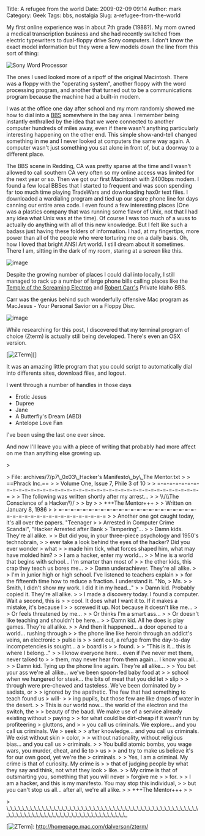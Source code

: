 Title: A refugee from the world
Date: 2009-02-09 09:14
Author: mark
Category: Geek
Tags: bbs, nostalgia
Slug: a-refugee-from-the-world

My first online experience was in about 7th grade (1988?). My mom owned
a medical transcription business and she had recently switched from
electric typewriters to dual-floppy drive Sony computers. I don't know
the exact model information but they were a few models down the line
from this sort of thing:

![Sony Word Processor][]

The ones I used looked more of a ripoff of the original Macintosh. There
was a floppy with the "operating system", another floppy with the word
processing program, and another that turned out to be a communications
program because the machine had a built-in modem.

I was at the office one day after school and my mom randomly showed me
how to dial into a [BBS][] somewhere in the bay area. I remember being
instantly enthralled by the idea that we were connected to another
computer hundreds of miles away, even if there wasn't anything
particularly interesting happening on the other end. This simple
show-and-tell changed something in me and I never looked at computers
the same way again. A computer wasn't just something you sat alone in
front of, but a doorway to a different place.

The BBS scene in Redding, CA was pretty sparse at the time and I wasn't
allowed to call southern CA very often so my online access was limited
for the next year or so. Then we got our first Macintosh with 2400bps
modem. I found a few local BBSes that I started to frequent and was soon
spending far too much time playing TradeWars and downloading hax0r text
files. I downloaded a wardialing program and tied up our spare phone
line for days canning our entire area code. I even found a few
interesting places (One was a plastics company that was running some
flavor of Unix, not that I had any idea what Unix was at the time). Of
course I was too much of a wuss to actually do anything with all of this
new knowledge. But I felt like such a badass just having these folders
of information. I had, at my fingertips, more power than all of the
people who were torturing me on a daily basis. Oh, how I loved that
bright ANSI Art world. I still dream about it sometimes. There I am,
sitting in the dark of my room, staring at a screen like this.

![image][]

Despite the growing number of places I could dial into locally, I still
managed to rack up a number of large phone bills calling places like the
[Temple of the Screaming Electron][] and [Robert Carr's][] Private Idaho
BBS.

Carr was the genius behind such wonderfully offensive Mac program as
MacJesus - Your Personal Savior on a Floppy Disc.

![image][1]

While researching for this post, I discovered that my terminal program
of choice (Zterm) is actually still being developed. There's even an OSX
version.

[![ZTerm][]][]

It was an amazing little program that you could script to automatically
dial into differents sites, download files, and logout.

I went through a number of handles in those days

-   Erotic Jesus
-   Dupree
-   Jane
-   A Butterfly's Dream (ABD)
-   Antelope Love Fan
    </p>
    <p>

</p>

I've been using the last one ever since.

And now I'll leave you with a piece of writing that probably had more
affect on me than anything else growing up.

<p>
> </p>
> File: archives/7/p7\_0x03\_Hacker's Manifesto\_by\_The Mentor.txt
>
> ==Phrack Inc.==
>
> Volume One, Issue 7, Phile 3 of 10
>
> =-=-=-=-=-=-=-=-=-=-=-=-=-=-=-=-=-=-=-=-=-=-=-=-=-=-=-=-=-=-=-=-=-=-=-=-=-=-=-=
>
> The following was written shortly after my arrest...
>
> \\/\\The Conscience of a Hacker/\\/
>
> by
>
> +++The Mentor+++
>
> Written on January 8, 1986
>
> =-=-=-=-=-=-=-=-=-=-=-=-=-=-=-=-=-=-=-=-=-=-=-=-=-=-=-=-=-=-=-=-=-=-=-=-=-=-=-=
>
> Another one got caught today, it's all over the papers. "Teenager
>
> Arrested in Computer Crime Scandal", "Hacker Arrested after Bank
> Tampering"...
>
> Damn kids. They're all alike.
>
> But did you, in your three-piece psychology and 1950's technobrain,
>
> ever take a look behind the eyes of the hacker? Did you ever wonder
> what
>
> made him tick, what forces shaped him, what may have molded him?
>
> I am a hacker, enter my world...
>
> Mine is a world that begins with school... I'm smarter than most of
>
> the other kids, this crap they teach us bores me...
>
> Damn underachiever. They're all alike.
>
> I'm in junior high or high school. I've listened to teachers explain
>
> for the fifteenth time how to reduce a fraction. I understand it. "No,
> Ms.
>
> Smith, I didn't show my work. I did it in my head..."
>
> Damn kid. Probably copied it. They're all alike.
>
> I made a discovery today. I found a computer. Wait a second, this is
>
> cool. It does what I want it to. If it makes a mistake, it's because I
>
> screwed it up. Not because it doesn't like me...
>
> Or feels threatened by me...
>
> Or thinks I'm a smart ass...
>
> Or doesn't like teaching and shouldn't be here...
>
> Damn kid. All he does is play games. They're all alike.
>
> And then it happened... a door opened to a world... rushing through
>
> the phone line like heroin through an addict's veins, an electronic
> pulse is
>
> sent out, a refuge from the day-to-day incompetencies is sought... a
> board is
>
> found.
>
> "This is it... this is where I belong..."
>
> I know everyone here... even if I've never met them, never talked to
>
> them, may never hear from them again... I know you all...
>
> Damn kid. Tying up the phone line again. They're all alike...
>
> You bet your ass we're all alike... we've been spoon-fed baby food at
>
> school when we hungered for steak... the bits of meat that you did let
> slip
>
> through were pre-chewed and tasteless. We've been dominated by
> sadists, or
>
> ignored by the apathetic. The few that had something to teach found us
> will-
>
> ing pupils, but those few are like drops of water in the desert.
>
> This is our world now... the world of the electron and the switch, the
>
> beauty of the baud. We make use of a service already existing without
> paying
>
> for what could be dirt-cheap if it wasn't run by profiteering
> gluttons, and
>
> you call us criminals. We explore... and you call us criminals. We
> seek
>
> after knowledge... and you call us criminals. We exist without skin
> color,
>
> without nationality, without religious bias... and you call us
> criminals.
>
> You build atomic bombs, you wage wars, you murder, cheat, and lie to
> us
>
> and try to make us believe it's for our own good, yet we're the
> criminals.
>
> Yes, I am a criminal. My crime is that of curiosity. My crime is
>
> that of judging people by what they say and think, not what they look
> like.
>
> My crime is that of outsmarting you, something that you will never
> forgive me
>
> for.
>
> I am a hacker, and this is my manifesto. You may stop this individual,
>
> but you can't stop us all... after all, we're all alike.
>
> +++The Mentor+++
>
> <p>
> \_\_\_\_\_\_\_\_\_\_\_\_\_\_\_\_\_\_\_\_\_\_\_\_\_\_\_\_\_\_\_\_\_\_\_\_\_\_\_\_\_\_\_\_\_\_\_\_\_\_\_\_\_\_\_\_\_\_\_\_\_\_\_\_\_\_\_\_\_\_\_\_\_\_\_\_\_\_\_

</p>

  [Sony Word Processor]: http://farm4.static.flickr.com/3379/3258505002_b9bef2ddcd_o.gif
  [BBS]: http://en.wikipedia.org/wiki/Bulletin_board_system
  [image]: http://farm4.static.flickr.com/3264/3257693849_9c7484007b_o.jpg
  [Temple of the Screaming Electron]: http://en.wikipedia.org/wiki/Totse
  [Robert Carr's]: http://www.lamprey-systems.com/
  [1]: http://farm4.static.flickr.com/3455/3258536886_9c74e4c3ef_o.gif
  [ZTerm]: http://farm4.static.flickr.com/3460/3258510578_21da37fb34_s.jpg
  [![ZTerm][]]: http://homepage.mac.com/dalverson/zterm/
